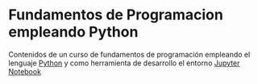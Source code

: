 # Fundamentos de Programacion empleando Python
Contenidos de un curso de fundamentos de programación empleando el lenguaje [Python](https://www.python.org/) y como herramienta de desarrollo el entorno [Jupyter Notebook](https://jupyter.org/)
